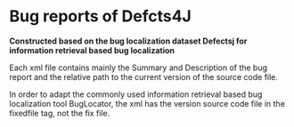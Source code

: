 # Bug reports of Defcts4J

<b>Constructed based on the bug localization dataset Defectsj for information retrieval based bug localization</b>

Each xml file contains mainly the Summary and Description of the bug report and the relative path to the current version of the source code file.

In order to adapt the commonly used information retrieval based bug localization tool BugLocator, the xml has the version source code file in the fixedfile tag, not the fix file.
